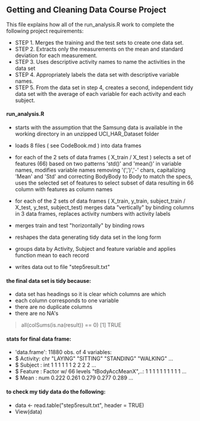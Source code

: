 ## Getting and Cleaning Data Course Project
This file explains how all of the run_analysis.R work to complete the following project requirements:

* STEP 1. Merges the training and the test sets to create one data set.
* STEP 2. Extracts only the measurements on the mean and standard deviation for each measurement. 
* STEP 3. Uses descriptive activity names to name the activities in the data set
* STEP 4. Appropriately labels the data set with descriptive variable names. 
* STEP 5. From the data set in step 4, creates a second, independent tidy data set with the average of each variable for each activity and each subject.

#### run_analysis.R
* starts with the assumption that the Samsung data is available in the working directory 
in an unzipped UCI_HAR_Dataset folder 

* loads 8 files ( see CodeBook.md ) into data frames

* for each of the 2 sets of data frames ( X_train / X_test )
selects a set of features (66) based on two patterns 'std()' and 'mean()' in variable names,
modifies variable names removing '(',')','-' chars, capitalizing 'Mean' and 'Std' and correcting BodyBody to Body to match the specs,
uses the selected set of features to select subset of data resulting in 66 column with features as column names

* for each of the 2 sets of data frames ( X_train, y_train, subject_train / X_test, y_test, subject_test)
merges data "vertically" by binding columns in 3 data frames, 
replaces activity numbers with activity labels

* merges train and test "horizontally" by binding rows

* reshapes the data generating tidy data set in the long form

* groups data by Activity, Subject and feature variable and applies function mean to each record

* writes data out to file "step5result.txt"

#### the final data set is tidy because:
* data set has headings so it is clear which columns are which
* each column corresponds to one variable
* there are no duplicate columns
* there are no NA's 

> all(colSums(is.na(result)) == 0)
> [1] TRUE

#### stats for final data frame:
* 'data.frame':        11880 obs. of  4 variables:
* $ Activity: chr  "LAYING" "SITTING" "STANDING" "WALKING" ...
* $ Subject : int  1 1 1 1 1 1 2 2 2 2 ...
* $ Feature : Factor w/ 66 levels "tBodyAccMeanX",..: 1 1 1 1 1 1 1 1 1 1 ...
* $ Mean    : num  0.222 0.261 0.279 0.277 0.289 ...

#### to check my tidy data do the following:
* data <- read.table("step5result.txt", header = TRUE)
* View(data)

